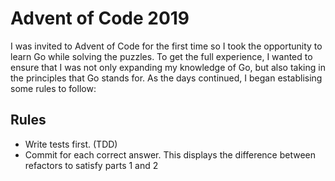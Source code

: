 # Advent of Code 2019

I was invited to Advent of Code for the first time so I took the
opportunity to learn Go while solving the puzzles. To get the full
experience, I wanted to ensure that I was not only expanding my knowledge of Go, but also taking in the principles that Go stands for. As the days continued, I began establising some rules to follow:

## Rules
- Write tests first. (TDD)
- Commit for each correct answer. This displays the difference between refactors to satisfy parts 1 and 2